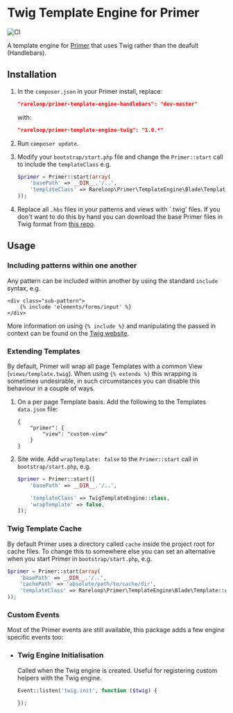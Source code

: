 # Twig Template Engine for Primer

![CI](https://travis-ci.org/Rareloop/primer-template-engine-twig.svg)

A template engine for [Primer](http://github.com/rareloop/primer) that uses Twig rather than the deafult (Handlebars).

## Installation

1. In the `composer.json` in your Primer install, replace:

    ````json
    "rareloop/primer-template-engine-handlebars": "dev-master"
    ````

    with:

    ````json
    "rareloop/primer-template-engine-twig": "1.0.*"
    ````

2. Run `composer update`.

3. Modify your `bootstrap/start.php` file and change the `Primer::start` call to include the `templateClass` e.g.
    
    ````php
    $primer = Primer::start(array(
        'basePath' => __DIR__.'/..', 
        'templateClass' => Rareloop\Primer\TemplateEngine\Blade\Template::class,
    ));
    ````

4. Replace all `.hbs` files in your patterns and views with `.twig' files. If you don't want to do this by hand you can download the base Primer files in Twig format from [this repo](https://github.com/Rareloop/primer-patterns-twig).

## Usage

### Including patterns within one another

Any pattern can be included within another by using the standard `include` syntax, e.g.

````twig
<div class="sub-pattern">
    {% include 'elements/forms/input' %}
</div>
````

More information on using `{% include %}` and manipulating the passed in context can be found on the [Twig website](http://twig.sensiolabs.org/doc/tags/include.html).

### Extending Templates
By default, Primer will wrap all page Templates with a common View (`views/template.twig`). When using `{% extends %}` this wrapping is sometimes undesirable, in such circumstances you can disable this behaviour in a couple of ways.

1. On a per page Template basis. Add the following to the Templates `data.json` file:

    ```
    {
        "primer": {
            "view": "custom-view"
        }
    }
    ```
2. Site wide. Add `wrapTemplate: false` to the `Primer::start` call in `bootstrap/start.php`, e.g.
    ```php
    $primer = Primer::start([
        'basePath' => __DIR__.'/..',
    
        'templateClass' => TwigTemplateEngine::class,
        'wrapTemplate' => false,
    ]);
    ```


### Twig Template Cache

By default Primer uses a directory called `cache` inside the project root for cache files. To change this to somewhere else you can set an alternative when you start Primer in `bootstrap/start.php`, e.g.

````php
$primer = Primer::start(array(
    'basePath' => __DIR__.'/..', 
    'cachePath' => 'absolute/path/to/cache/dir',
    'templateClass' => Rareloop\Primer\TemplateEngine\Blade\Template::class,
));

````

### Custom Events

Most of the Primer events are still available, this package adds a few engine specific events too:

- ### Twig Engine Initialisation
    
    Called when the Twig engine is created. Useful for registering custom helpers with the Twig engine.

    ````php
    Event::listen('twig.init', function ($twig) {

    });
    ````
